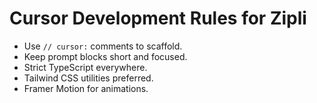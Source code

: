 
# Cursor Development Rules for Zipli

- Use `// cursor:` comments to scaffold.
- Keep prompt blocks short and focused.
- Strict TypeScript everywhere.
- Tailwind CSS utilities preferred.
- Framer Motion for animations.
